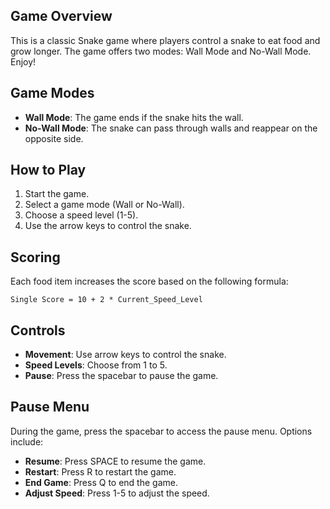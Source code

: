 ## Game Overview
This is a classic Snake game where players control a snake to eat food and grow longer. The game offers two modes: Wall Mode and No-Wall Mode. Enjoy!

## Game Modes
- **Wall Mode**: The game ends if the snake hits the wall.
- **No-Wall Mode**: The snake can pass through walls and reappear on the opposite side.

## How to Play
1. Start the game.
2. Select a game mode (Wall or No-Wall).
3. Choose a speed level (1-5).
4. Use the arrow keys to control the snake.

## Scoring
Each food item increases the score based on the following formula:

```plaintext
Single Score = 10 + 2 * Current_Speed_Level
```

## Controls
- **Movement**: Use arrow keys to control the snake.
- **Speed Levels**: Choose from 1 to 5.
- **Pause**: Press the spacebar to pause the game.

## Pause Menu
During the game, press the spacebar to access the pause menu. Options include:
- **Resume**: Press SPACE to resume the game.
- **Restart**: Press R to restart the game.
- **End Game**: Press Q to end the game.
- **Adjust Speed**: Press 1-5 to adjust the speed.
